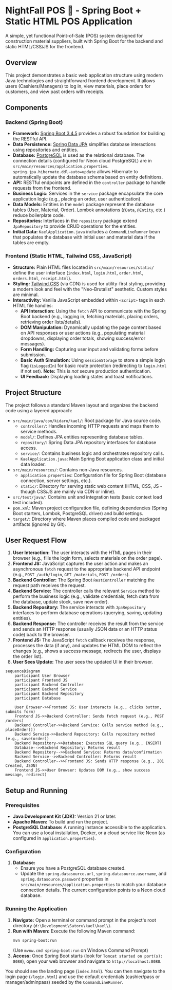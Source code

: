 # NightFall POS 🌙 - Spring Boot + Static HTML POS Application

A simple, yet functional Point-of-Sale (POS) system designed for construction material suppliers, built with Spring Boot for the backend and static HTML/CSS/JS for the frontend.

## Overview

This project demonstrates a basic web application structure using modern Java technologies and straightforward frontend development. It allows users (Cashiers/Managers) to log in, view materials, place orders for customers, and view past orders with receipts.

## Components

### Backend (Spring Boot)

*   **Framework:** [Spring Boot 3.4.5](https://spring.io/projects/spring-boot) provides a robust foundation for building the RESTful API.
*   **Data Persistence:** [Spring Data JPA](https://spring.io/projects/spring-data-jpa) simplifies database interactions using repositories and entities.
*   **Database:** [PostgreSQL](https://www.postgresql.org/) is used as the relational database. The connection details (configured for Neon cloud PostgreSQL) are in `src/main/resources/application.properties`. `spring.jpa.hibernate.ddl-auto=update` allows Hibernate to automatically update the database schema based on entity definitions.
*   **API:** RESTful endpoints are defined in the `controller` package to handle requests from the frontend.
*   **Business Logic:** Services in the `service` package encapsulate the core application logic (e.g., placing an order, user authentication).
*   **Data Models:** Entities in the `model` package represent the database tables (User, Material, Order). Lombok annotations (`@Data`, `@Entity`, etc.) reduce boilerplate code.
*   **Repositories:** Interfaces in the `repository` package extend `JpaRepository` to provide CRUD operations for the entities.
*   **Initial Data:** `KaelApplication.java` includes a `CommandLineRunner` bean that populates the database with initial user and material data if the tables are empty.

### Frontend (Static HTML, Tailwind CSS, JavaScript)

*   **Structure:** Plain HTML files located in `src/main/resources/static/` define the user interface (`index.html`, `login.html`, `order.html`, `orders.html`, `receipt.html`).
*   **Styling:** [Tailwind CSS](https://tailwindcss.com/) (via CDN) is used for utility-first styling, providing a modern look and feel with the "Neo-Brutalist" aesthetic. Custom styles are minimal.
*   **Interactivity:** Vanilla JavaScript embedded within `<script>` tags in each HTML file handles:
    *   **API Interaction:** Using the `fetch` API to communicate with the Spring Boot backend (e.g., logging in, fetching materials, placing orders, retrieving order lists/details).
    *   **DOM Manipulation:** Dynamically updating the page content based on API responses or user actions (e.g., populating material dropdowns, displaying order totals, showing success/error messages).
    *   **Form Handling:** Capturing user input and validating forms before submission.
    *   **Basic Auth Simulation:** Using `sessionStorage` to store a simple login flag (`isLoggedIn`) for basic route protection (redirecting to `login.html` if not set). **Note:** This is *not* secure production authentication.
    *   **UI Feedback:** Displaying loading states and toast notifications.

## Project Structure

The project follows a standard Maven layout and organizes the backend code using a layered approach:

*   `src/main/java/com/kidaro/kael/`: Root package for Java source code.
    *   `controller/`: Handles incoming HTTP requests and maps them to service methods.
    *   `model/`: Defines JPA entities representing database tables.
    *   `repository/`: Spring Data JPA repository interfaces for database access.
    *   `service/`: Contains business logic and orchestrates repository calls.
    *   `KaelApplication.java`: Main Spring Boot application class and initial data loader.
*   `src/main/resources/`: Contains non-Java resources.
    *   `application.properties`: Configuration file for Spring Boot (database connection, server settings, etc.).
    *   `static/`: Directory for serving static web content (HTML, CSS, JS - though CSS/JS are mainly via CDN or inline).
*   `src/test/java/`: Contains unit and integration tests (basic context load test included).
*   `pom.xml`: Maven project configuration file, defining dependencies (Spring Boot starters, Lombok, PostgreSQL driver) and build settings.
*   `target/`: Directory where Maven places compiled code and packaged artifacts (ignored by Git).

## User Request Flow

1.  **User Interaction:** The user interacts with the HTML pages in their browser (e.g., fills the login form, selects materials on the order page).
2.  **Frontend JS:** JavaScript captures the user action and makes an asynchronous `fetch` request to the appropriate backend API endpoint (e.g., `POST /auth/login`, `GET /materials`, `POST /orders`).
3.  **Backend Controller:** The Spring Boot `RestController` matching the request path receives the request.
4.  **Backend Service:** The controller calls the relevant `Service` method to perform the business logic (e.g., validate credentials, fetch data from the database, update stock, save new order).
5.  **Backend Repository:** The service interacts with `JpaRepository` interfaces to perform database operations (querying, saving, updating entities).
6.  **Backend Response:** The controller receives the result from the service and sends an HTTP response (usually JSON data or an HTTP status code) back to the browser.
7.  **Frontend JS:** The JavaScript `fetch` callback receives the response, processes the data (if any), and updates the HTML DOM to reflect the changes (e.g., shows a success message, redirects the user, displays the order list).
8.  **User Sees Update:** The user sees the updated UI in their browser.

```mermaid
sequenceDiagram
    participant User Browser
    participant Frontend JS
    participant Backend Controller
    participant Backend Service
    participant Backend Repository
    participant Database

    User Browser->>Frontend JS: User interacts (e.g., clicks button, submits form)
    Frontend JS->>Backend Controller: Sends fetch request (e.g., POST /orders)
    Backend Controller->>Backend Service: Calls service method (e.g., placeOrder())
    Backend Service->>Backend Repository: Calls repository method (e.g., save(order))
    Backend Repository->>Database: Executes SQL query (e.g., INSERT)
    Database-->>Backend Repository: Returns result
    Backend Repository-->>Backend Service: Returns data/confirmation
    Backend Service-->>Backend Controller: Returns result
    Backend Controller-->>Frontend JS: Sends HTTP response (e.g., 201 Created, JSON)
    Frontend JS->>User Browser: Updates DOM (e.g., show success message, redirect)
```

## Setup and Running

### Prerequisites

*   **Java Development Kit (JDK):** Version 21 or later.
*   **Apache Maven:** To build and run the project.
*   **PostgreSQL Database:** A running instance accessible to the application. You can use a local installation, Docker, or a cloud service like Neon (as configured in `application.properties`).

### Configuration

1.  **Database:**
    *   Ensure you have a PostgreSQL database created.
    *   Update the `spring.datasource.url`, `spring.datasource.username`, and `spring.datasource.password` properties in `src/main/resources/application.properties` to match your database connection details. The current configuration points to a Neon cloud database.

### Running the Application

1.  **Navigate:** Open a terminal or command prompt in the project's root directory (`d:\Development\Satoru\kael\kael\`).
2.  **Run with Maven:** Execute the following Maven command:
    ```bash
    mvn spring-boot:run
    ```
    (Use `mvnw.cmd spring-boot:run` on Windows Command Prompt)
3.  **Access:** Once Spring Boot starts (look for `Tomcat started on port(s): 8080`), open your web browser and navigate to `http://localhost:8080`.

You should see the landing page (`index.html`). You can then navigate to the login page (`/login.html`) and use the default credentials (cashier/pass or manager/adminpass) seeded by the `CommandLineRunner`.